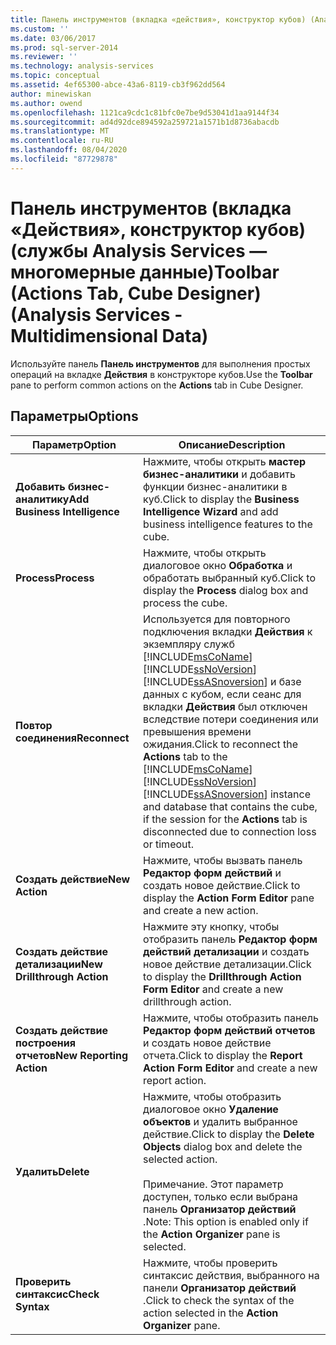 ```yaml
---
title: Панель инструментов (вкладка «действия», конструктор кубов) (Analysis Services многомерных данных) | Документация Майкрософт
ms.custom: ''
ms.date: 03/06/2017
ms.prod: sql-server-2014
ms.reviewer: ''
ms.technology: analysis-services
ms.topic: conceptual
ms.assetid: 4ef65300-abce-43a6-8119-cb3f962dd564
author: minewiskan
ms.author: owend
ms.openlocfilehash: 1121ca9cdc1c81bfc0e7be9d53041d1aa9144f34
ms.sourcegitcommit: ad4d92dce894592a259721a1571b1d8736abacdb
ms.translationtype: MT
ms.contentlocale: ru-RU
ms.lasthandoff: 08/04/2020
ms.locfileid: "87729878"
---
```

# <a name="toolbar-actions-tab-cube-designer-analysis-services---multidimensional-data"></a><span data-ttu-id="7409c-102">Панель инструментов (вкладка «Действия», конструктор кубов) (службы Analysis Services — многомерные данные)</span><span class="sxs-lookup"><span data-stu-id="7409c-102">Toolbar (Actions Tab, Cube Designer) (Analysis Services - Multidimensional Data)</span></span>
  <span data-ttu-id="7409c-103">Используйте панель **Панель инструментов** для выполнения простых операций на вкладке **Действия** в конструкторе кубов.</span><span class="sxs-lookup"><span data-stu-id="7409c-103">Use the **Toolbar** pane to perform common actions on the **Actions** tab in Cube Designer.</span></span>  
  
## <a name="options"></a><span data-ttu-id="7409c-104">Параметры</span><span class="sxs-lookup"><span data-stu-id="7409c-104">Options</span></span>  
  
|<span data-ttu-id="7409c-105">Параметр</span><span class="sxs-lookup"><span data-stu-id="7409c-105">Option</span></span>|<span data-ttu-id="7409c-106">Описание</span><span class="sxs-lookup"><span data-stu-id="7409c-106">Description</span></span>|  
|------------|-----------------|  
|<span data-ttu-id="7409c-107">**Добавить бизнес-аналитику**</span><span class="sxs-lookup"><span data-stu-id="7409c-107">**Add Business Intelligence**</span></span>|<span data-ttu-id="7409c-108">Нажмите, чтобы открыть **мастер бизнес-аналитики** и добавить функции бизнес-аналитики в куб.</span><span class="sxs-lookup"><span data-stu-id="7409c-108">Click to display the **Business Intelligence Wizard** and add business intelligence features to the cube.</span></span>|  
|<span data-ttu-id="7409c-109">**Process**</span><span class="sxs-lookup"><span data-stu-id="7409c-109">**Process**</span></span>|<span data-ttu-id="7409c-110">Нажмите, чтобы открыть диалоговое окно **Обработка** и обработать выбранный куб.</span><span class="sxs-lookup"><span data-stu-id="7409c-110">Click to display the **Process** dialog box and process the cube.</span></span>|  
|<span data-ttu-id="7409c-111">**Повтор соединения**</span><span class="sxs-lookup"><span data-stu-id="7409c-111">**Reconnect**</span></span>|<span data-ttu-id="7409c-112">Используется для повторного подключения вкладки **Действия** к экземпляру служб [!INCLUDE[msCoName](../includes/msconame-md.md)] [!INCLUDE[ssNoVersion](../includes/ssnoversion-md.md)] [!INCLUDE[ssASnoversion](../includes/ssasnoversion-md.md)] и базе данных с кубом, если сеанс для вкладки **Действия** был отключен вследствие потери соединения или превышения времени ожидания.</span><span class="sxs-lookup"><span data-stu-id="7409c-112">Click to reconnect the **Actions** tab to the [!INCLUDE[msCoName](../includes/msconame-md.md)] [!INCLUDE[ssNoVersion](../includes/ssnoversion-md.md)] [!INCLUDE[ssASnoversion](../includes/ssasnoversion-md.md)] instance and database that contains the cube, if the session for the **Actions** tab is disconnected due to connection loss or timeout.</span></span>|  
|<span data-ttu-id="7409c-113">**Создать действие**</span><span class="sxs-lookup"><span data-stu-id="7409c-113">**New Action**</span></span>|<span data-ttu-id="7409c-114">Нажмите, чтобы вызвать панель **Редактор форм действий** и создать новое действие.</span><span class="sxs-lookup"><span data-stu-id="7409c-114">Click to display the **Action Form Editor** pane and create a new action.</span></span>|  
|<span data-ttu-id="7409c-115">**Создать действие детализации**</span><span class="sxs-lookup"><span data-stu-id="7409c-115">**New Drillthrough Action**</span></span>|<span data-ttu-id="7409c-116">Нажмите эту кнопку, чтобы отобразить панель **Редактор форм действий детализации** и создать новое действие детализации.</span><span class="sxs-lookup"><span data-stu-id="7409c-116">Click to display the **Drillthrough Action Form Editor** and create a new drillthrough action.</span></span>|  
|<span data-ttu-id="7409c-117">**Создать действие построения отчетов**</span><span class="sxs-lookup"><span data-stu-id="7409c-117">**New Reporting Action**</span></span>|<span data-ttu-id="7409c-118">Нажмите, чтобы отобразить панель **Редактор форм действий отчетов** и создать новое действие отчета.</span><span class="sxs-lookup"><span data-stu-id="7409c-118">Click to display the **Report Action Form Editor** and create a new report action.</span></span>|  
|<span data-ttu-id="7409c-119">**Удалить**</span><span class="sxs-lookup"><span data-stu-id="7409c-119">**Delete**</span></span>|<span data-ttu-id="7409c-120">Нажмите, чтобы отобразить диалоговое окно **Удаление объектов** и удалить выбранное действие.</span><span class="sxs-lookup"><span data-stu-id="7409c-120">Click to display the **Delete Objects** dialog box and delete the selected action.</span></span><br /><br /> <span data-ttu-id="7409c-121">Примечание. Этот параметр доступен, только если выбрана панель **Организатор действий** .</span><span class="sxs-lookup"><span data-stu-id="7409c-121">Note: This option is enabled only if the **Action Organizer** pane is selected.</span></span>|  
|<span data-ttu-id="7409c-122">**Проверить синтаксис**</span><span class="sxs-lookup"><span data-stu-id="7409c-122">**Check Syntax**</span></span>|<span data-ttu-id="7409c-123">Нажмите, чтобы проверить синтаксис действия, выбранного на панели **Организатор действий** .</span><span class="sxs-lookup"><span data-stu-id="7409c-123">Click to check the syntax of the action selected in the **Action Organizer** pane.</span></span>|  
  
  
